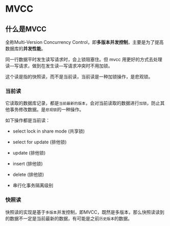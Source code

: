 # MVCC

## 什么是MVCC

全称Multi-Version Concurrency Control，即**多版本并发控制**，主要是为了提高数据库的**并发性能**。

同一行数据平时发生读写请求时，会上锁阻塞住。但 mvcc 用更好的方式去处理读—写请求，做到在发生读—写请求冲突时不用加锁。

这个读是指的快照读，而不是当前读，当前读是一种加锁操作，是悲观锁。

### 当前读

它读取的数据库记录，都是`当前最新的版本`，会对当前读取的数据进行`加锁`，防止其他事务修改数据。是`悲观锁`的一种操作。

如下操作都是当前读：

- select lock in share mode (共享锁)

- select for update (排他锁)

- update (排他锁)

- insert (排他锁)

- delete (排他锁)

- 串行化事务隔离级别

### 快照读

快照读的实现是基于`多版本`并发控制，即MVCC，既然是多版本，那么快照读读到的数据不一定是当前最新的数据，有可能是之前`历史版本`的数据。

